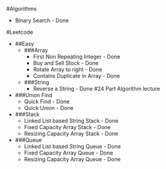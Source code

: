 #Algorithms
- Binary Search - Done

#Leetcode
  - ##Easy
    - ###Array
        - First Non Repeating Integer - Done
        - Buy and Sell Stock - Done
        - Rotate Array to right - Done
        - Contains Duplicate in Array - Done
    - ###String
        - Reverse a String - Done
#24 Part Algorithm lecture
- ###Union Find
  - Quick Find - Done
  - Quick Union - Done
- ###Stack
  - Linked List based String Stack - Done
  - Fixed Capacity Array Stack - Done  
  - Resizing Capacity Array Stack - Done
- ###Queue
  - Linked List based String Queue - Done
  - Fixed Capacity Array Queue - Done
  - Resizing Capacity Array Queue - Done